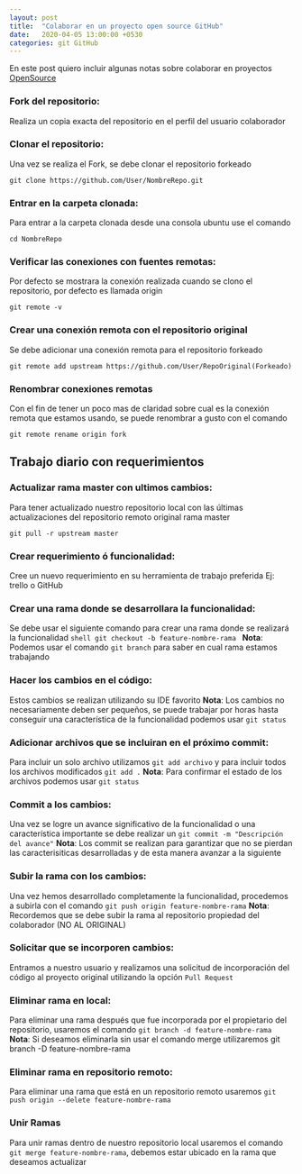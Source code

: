 ```yaml
---
layout: post
title:  "Colaborar en un proyecto open source GitHub"
date:   2020-04-05 13:00:00 +0530
categories: git GitHub
---
```


En este post quiero incluir algunas notas sobre colaborar en proyectos [OpenSource](https://en.wikipedia.org/wiki/Open_source)

### Fork del repositorio:

Realiza un copia exacta del repositorio en el perfil del usuario colaborador

### Clonar el repositorio:

Una vez se realiza el Fork, se debe clonar el repositorio forkeado

```shell
git clone https://github.com/User/NombreRepo.git
```

### Entrar en la carpeta clonada:

Para entrar a la carpeta clonada desde una consola ubuntu use el comando

```shell
cd NombreRepo
```

### Verificar las conexiones con fuentes remotas:

Por defecto se mostrara la conexión realizada cuando se clono el repositorio, por defecto es llamada origin

```shell
git remote -v
```

### Crear una conexión remota con el repositorio original

Se debe adicionar una conexión remota para el repositorio forkeado

```shell
git remote add upstream https://github.com/User/RepoOriginal(Forkeado)
```

### Renombrar conexiones remotas

Con el fin de tener un poco mas de claridad sobre cual es la conexión remota que estamos usando, se puede renombrar a gusto con el comando

```shell
git remote rename origin fork
```

## Trabajo diario con requerimientos

### Actualizar rama master con ultimos cambios:
Para tener actualizado nuestro repositorio local con las últimas actualizaciones del repositorio remoto original rama master

```shell
git pull -r upstream master
```

### Crear requerimiento ó funcionalidad:
Cree un nuevo requerimiento en su herramienta de trabajo preferida Ej: trello o GitHub
### Crear una rama donde se desarrollara la funcionalidad:
Se debe usar el siguiente comando para crear una rama donde se realizará la funcionalidad
    ```shell
    git checkout -b feature-nombre-rama
    ```
**Nota**: Podemos usar el comando `git branch` para saber en cual rama estamos trabajando
### Hacer los cambios en el código:
Estos cambios se realizan utilizando su IDE favorito
**Nota**: Los cambios no necesariamente deben ser pequeños, se puede trabajar por horas hasta conseguir una característica de la funcionalidad podemos usar `git status`
### Adicionar archivos que se incluiran en el próximo commit:
Para incluir un solo archivo utilizamos `git add archivo` y para incluir todos los archivos modificados `git add .`
**Nota**: Para confirmar el estado de los archivos podemos usar `git status`
### Commit a los cambios:
Una vez se logre un avance significativo de la funcionalidad o una característica importante se debe realizar un `git commit -m "Descripción del avance"`
**Nota**: Los commit se realizan para garantizar que no se pierdan las caracterisiticas desarrolladas y de esta manera avanzar a la siguiente
### Subir la rama con los cambios:
Una vez hemos desarrollado completamente la funcionalidad, procedemos a subirla con el comando `git push origin feature-nombre-rama`
**Nota**: Recordemos que se debe subir la rama al repositorio propiedad del colaborador (NO AL ORIGINAL)
### Solicitar que se incorporen cambios:
Entramos a nuestro usuario y realizamos una solicitud de incorporación del código al proyecto original utilizando la opción `Pull Request`
### Eliminar rama en local:
Para eliminar una rama después que fue incorporada por el propietario del repositorio, usaremos el comando `git branch -d feature-nombre-rama`
**Nota**: Si deseamos eliminarla sin usar el comando merge utilizaremos git branch -D feature-nombre-rama
### Eliminar rama en repositorio remoto:
Para eliminar una rama que está en un repositorio remoto usaremos `git push origin --delete feature-nombre-rama`
### Unir Ramas
Para unir ramas dentro de nuestro repositorio local usaremos el comando `git merge feature-nombre-rama`, debemos estar ubicado en la rama que deseamos actualizar
